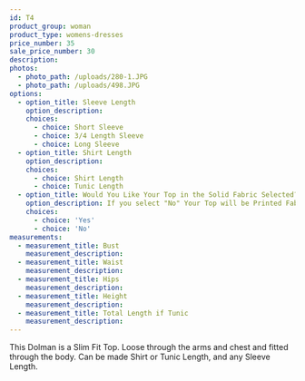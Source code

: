 ```yaml
---
id: T4
product_group: woman
product_type: womens-dresses
price_number: 35
sale_price_number: 30
description:
photos:
  - photo_path: /uploads/280-1.JPG
  - photo_path: /uploads/498.JPG
options:
  - option_title: Sleeve Length
    option_description:
    choices:
      - choice: Short Sleeve
      - choice: 3/4 Length Sleeve
      - choice: Long Sleeve
  - option_title: Shirt Length
    option_description:
    choices:
      - choice: Shirt Length
      - choice: Tunic Length
  - option_title: Would You Like Your Top in the Solid Fabric Selected?
    option_description: If you select "No" Your Top will be Printed Fabric Selected.
    choices:
      - choice: 'Yes'
      - choice: 'No'
measurements:
  - measurement_title: Bust
    measurement_description:
  - measurement_title: Waist
    measurement_description:
  - measurement_title: Hips
    measurement_description:
  - measurement_title: Height
    measurement_description:
  - measurement_title: Total Length if Tunic
    measurement_description:
---
```


This Dolman is a Slim Fit Top. Loose through the arms and chest and fitted through the body. Can be made Shirt or Tunic Length, and any Sleeve Length.&nbsp;
